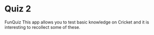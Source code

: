 # Quiz 2
 FunQuiz
This app allows you to test basic knowledge on Cricket and it is interesting to recollect some of these.